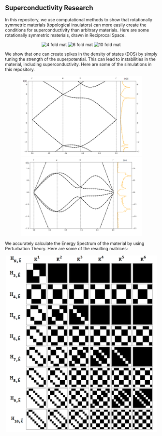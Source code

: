 

## Superconductivity Research

In this repository, we use computational methods to show that rotationally symmetric materials (topological insulators) can more easily create the conditions for superconductivity than arbitrary materials.
Here are some rotationally symmetric materials, drawn in Reciprocal Space.

<p align="center">
<img src="./images/2.png" alt="4 fold mat" width="250"/>
<img src="./images/3.png" alt="6 fold mat" width="250"/>
<img src="./images/4.png" alt="10 fold mat" width="250"/>
</p>



We show that one can create spikes in the density of states (DOS) by simply tuning the strength of the superpotential. This can lead to instabilities in the material, including superconductivity. Here are some of the simulations in this repository.

<p align="center">
<img src="./images/5.png" alt="4 fold band" width="400"/>
<img src="./images/6.png" alt="6 fold band" width="400"/>
<!-- <img src="./images/7.png" alt="10 fold band" width="400"/> -->
</p>


We accurately calculate the Energy Spectrum of the material by using Perturbation Theory. Here are some of the resulting matrices:

<p align="center">
<img src="./images/12.png" alt="matrices" width="500"/>
</p>



